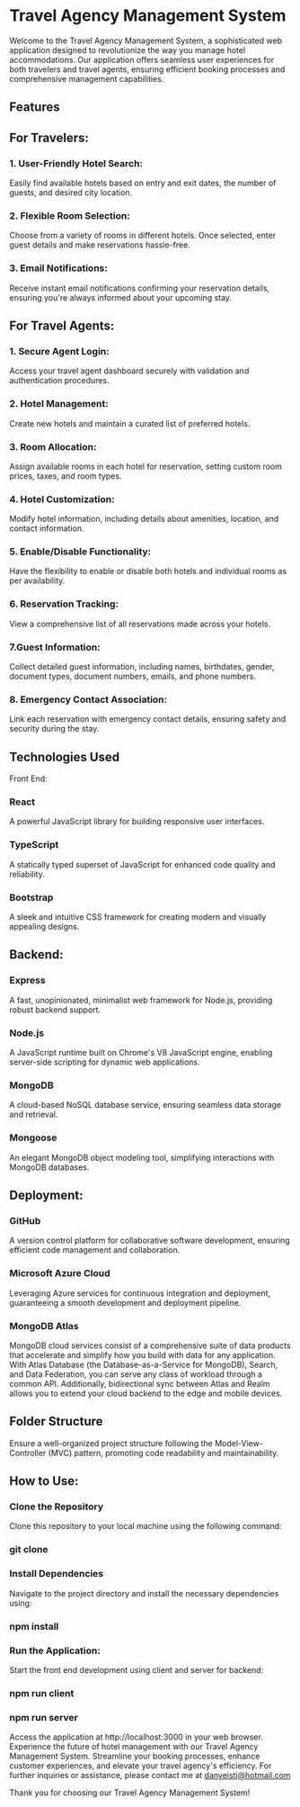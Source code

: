 # Travel Agency Management System

Welcome to the Travel Agency Management System, a sophisticated web application designed to revolutionize the way you manage hotel accommodations. Our application offers seamless user experiences for both travelers and travel agents, ensuring efficient booking processes and comprehensive management capabilities.

## Features

## For Travelers:

### 1. User-Friendly Hotel Search:
Easily find available hotels based on entry and exit dates, the number of guests, and desired city location.
### 2. Flexible Room Selection:
Choose from a variety of rooms in different hotels. Once selected, enter guest details and make reservations hassle-free.
### 3. Email Notifications:
Receive instant email notifications confirming your reservation details, ensuring you're always informed about your upcoming stay.

## For Travel Agents:

### 1. Secure Agent Login:
Access your travel agent dashboard securely with validation and authentication procedures.
### 2. Hotel Management:
Create new hotels and maintain a curated list of preferred hotels.
### 3. Room Allocation:
Assign available rooms in each hotel for reservation, setting custom room prices, taxes, and room types.
### 4. Hotel Customization:
Modify hotel information, including details about amenities, location, and contact information.
### 5. Enable/Disable Functionality:
Have the flexibility to enable or disable both hotels and individual rooms as per availability.
### 6. Reservation Tracking:
View a comprehensive list of all reservations made across your hotels.
### 7.Guest Information:
Collect detailed guest information, including names, birthdates, gender, document types, document numbers, emails, and phone numbers.
### 8. Emergency Contact Association:
Link each reservation with emergency contact details, ensuring safety and security during the stay.

## Technologies Used

Front End:

### React
A powerful JavaScript library for building responsive user interfaces.
### TypeScript
A statically typed superset of JavaScript for enhanced code quality and reliability.
### Bootstrap
A sleek and intuitive CSS framework for creating modern and visually appealing designs.

## Backend:

### Express
A fast, unopinionated, minimalist web framework for Node.js, providing robust backend support.
### Node.js
A JavaScript runtime built on Chrome's V8 JavaScript engine, enabling server-side scripting for dynamic web applications.
### MongoDB
A cloud-based NoSQL database service, ensuring seamless data storage and retrieval.
### Mongoose
An elegant MongoDB object modeling tool, simplifying interactions with MongoDB databases.

## Deployment:

### GitHub
A version control platform for collaborative software development, ensuring efficient code management and collaboration.
### Microsoft Azure Cloud
Leveraging Azure services for continuous integration and deployment, guaranteeing a smooth development and deployment pipeline.
### MongoDB Atlas
MongoDB cloud services consist of a comprehensive suite of data products that accelerate and simplify how you build with data for any application. With Atlas Database (the Database-as-a-Service for MongoDB), Search, and Data Federation, you can serve any class of workload through a common API. Additionally, bidirectional sync between Atlas and Realm allows you to extend your cloud backend to the edge and mobile devices.

## Folder Structure

Ensure a well-organized project structure following the Model-View-Controller (MVC) pattern, promoting code readability and maintainability.

## How to Use:

### Clone the Repository
Clone this repository to your local machine using the following command:

### git clone <repository-url>

### Install Dependencies
Navigate to the project directory and install the necessary dependencies using:

### npm install

### Run the Application:
Start the front end development using client and server for backend:

### npm run client 
### npm run server

Access the application at http://localhost:3000 in your web browser.
Experience the future of hotel management with our Travel Agency Management System. Streamline your booking processes, enhance customer experiences, and elevate your travel agency's efficiency. For further inquiries or assistance, please contact me at danyeistj@hotmail.com

Thank you for choosing our Travel Agency Management System!